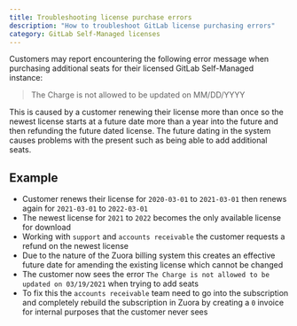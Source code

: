```yaml
---
title: Troubleshooting license purchase errors
description: "How to troubleshoot GitLab license purchasing errors"
category: GitLab Self-Managed licenses
---
```


Customers may report encountering the following error message when purchasing additional seats for their licensed GitLab Self-Managed instance:

> The Charge is not allowed to be updated on MM/DD/YYYY

This is caused by a customer renewing their license more than once so the newest license starts at a future date more than a year into the future and then refunding the future dated license.  The future dating in the system causes problems with the present such as being able to add additional seats.

## Example

- Customer renews their license for `2020-03-01` to `2021-03-01` then renews again for `2021-03-01` to `2022-03-01`
- The newest license for `2021` to `2022` becomes the only available license for download
- Working with `support` and `accounts receivable` the customer requests a refund on the newest license
- Due to the nature of the Zuora billing system this creates an effective future date for amending the existing license which cannot be changed
- The customer now sees the error `The Charge is not allowed to be updated on 03/19/2021` when trying to add seats
- To fix this the `accounts receivable` team need to go into the subscription and completely rebuild the subscription in Zuora by creating a `0` invoice for internal purposes that the customer never sees
